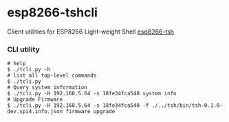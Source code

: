 esp8266-tshcli
===============
Client utilities for ESP8266 Light-weight Shell [esp8266-tsh]

[esp8266-tsh]: https://github.com/xeronm/esp8266-tsh

### CLI utility ###

```
# help
$ ./tcli.py -h
# list all top-level commands
$ ./tcli.py
# Query system information
$ ./tcli.py -H 192.168.5.64 -s 18fe34fca540 system info
# Upgrade Firmware
$ ./tcli.py -H 192.168.5.64 -s 18fe34fca540 -f ./../tsh/bin/tsh-0.1.0-dev.spi4.info.json firmware upgrade 
```


